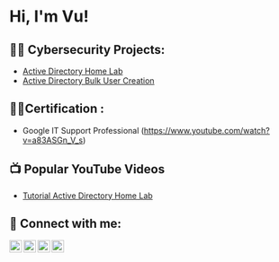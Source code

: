 <h1>Hi, I'm Vu!</h1>

<h2>👨‍💻 Cybersecurity Projects:</h2>

  - [Active Directory Home Lab]([https://github.com/joshmadakor1/Sentinel-Lab](https://github.com/CyberVu-Lab/ActiveDirectoryLab))
  - [Active Directory Bulk User Creation](https://github.com/joshmadakor1/AD_PS)

<h2>👨‍💻Certification :</h2>

- Google IT Support Professional (https://www.youtube.com/watch?v=a83ASGn_V_s)

<h2>📺 Popular YouTube Videos</h2>

- [Tutorial Active Directory Home Lab](https://www.youtube.com/watch?v=a83ASGn_V_s)

<h2> 🤳 Connect with me:</h2>

[<img align="left" alt="VuTran | YouTube" width="22px" src="https://cdn.jsdelivr.net/npm/simple-icons@v3/icons/youtube.svg" />][youtube]
[<img align="left" alt="VuTran | Twitter" width="22px" src="https://cdn.jsdelivr.net/npm/simple-icons@v3/icons/twitter.svg" />][twitter]
[<img align="left" alt="VuTran | LinkedIn" width="22px" src="https://cdn.jsdelivr.net/npm/simple-icons@v3/icons/linkedin.svg" />][linkedin]
[<img align="left" alt="VuTran | Instagram" width="22px" src="https://cdn.jsdelivr.net/npm/simple-icons@v3/icons/instagram.svg" />][instagram]

[twitter]: https://twitter.com/
[youtube]: https://www.youtube.com/c/
[instagram]: https://www.instagram.com/
[linkedin]: https://linkedin.com/in/

<!--
**CyberVu-Lab/CyberVu-Projects** is a ✨ _special_ ✨ repository because its `README.md` (this file) appears on your GitHub profile.

Here are some ideas to get you started:

- 🔭 I’m currently working on ...
- 🌱 I’m currently learning ...
- 👯 I’m looking to collaborate on ...
- 🤔 I’m looking for help with ...
- 💬 Ask me about ...
- 📫 How to reach me: ...
- 😄 Pronouns: ...
- ⚡ Fun fact: ...
-->
